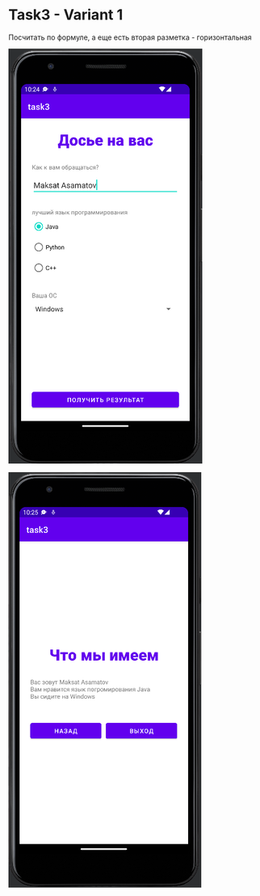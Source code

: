 # Task3 - Variant 1
Посчитать по формуле, а еще есть вторая разметка - горизонтальная

![Screenshot](Screenshot_1.png)

![Screenshot](Screenshot_2.png)
